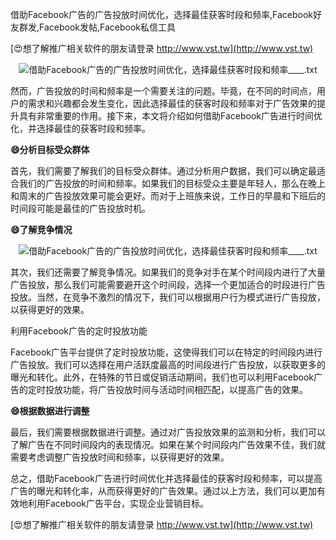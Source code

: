 借助Facebook广告的广告投放时间优化，选择最佳获客时段和频率,Facebook好友群发,Facebook发帖,Facebook私信工具

[😍想了解推广相关软件的朋友请登录 http://www.vst.tw](http://www.vst.tw)

 <center><img src="https://vst.tw/MP4/tuiguang/png/3.png" alt="借助Facebook广告的广告投放时间优化，选择最佳获客时段和频率____.txt"></center>

然而，广告投放的时间和频率是一个需要关注的问题。毕竟，在不同的时间点，用户的需求和兴趣都会发生变化，因此选择最佳的获客时段和频率对于广告效果的提升具有非常重要的作用。接下来，本文将介绍如何借助Facebook广告进行时间优化，并选择最佳的获客时段和频率。

**😄分析目标受众群体**

首先，我们需要了解我们的目标受众群体。通过分析用户数据，我们可以确定最适合我们的广告投放的时间和频率。如果我们的目标受众主要是年轻人，那么在晚上和周末的广告投放效果可能会更好。而对于上班族来说，工作日的早晨和下班后的时间段可能是最佳的广告投放时机。

**😄了解竞争情况**

 <center><img src="https://vst.tw/MP4/tuiguang/png/3.png" alt="借助Facebook广告的广告投放时间优化，选择最佳获客时段和频率____.txt"></center>

其次，我们还需要了解竞争情况。如果我们的竞争对手在某个时间段内进行了大量广告投放，那么我们可能需要避开这个时间段，选择一个更加适合的时段进行广告投放。当然，在竞争不激烈的情况下，我们可以根据用户行为模式进行广告投放，以获得更好的效果。

利用Facebook广告的定时投放功能

Facebook广告平台提供了定时投放功能，这使得我们可以在特定的时间段内进行广告投放。我们可以选择在用户活跃度最高的时间段进行广告投放，以获取更多的曝光和转化。此外，在特殊的节日或促销活动期间，我们也可以利用Facebook广告的定时投放功能，将广告投放时间与活动时间相匹配，以提高广告的效果。

**😄根据数据进行调整**

最后，我们需要根据数据进行调整。通过对广告投放效果的监测和分析，我们可以了解广告在不同时间段内的表现情况。如果在某个时间段内广告效果不佳，我们就需要考虑调整广告投放时间和频率，以获得更好的效果。

总之，借助Facebook广告进行时间优化并选择最佳的获客时段和频率，可以提高广告的曝光和转化率，从而获得更好的广告效果。通过以上方法，我们可以更加有效地利用Facebook广告平台，实现企业营销目标。

[😍想了解推广相关软件的朋友请登录 http://www.vst.tw](http://www.vst.tw)



